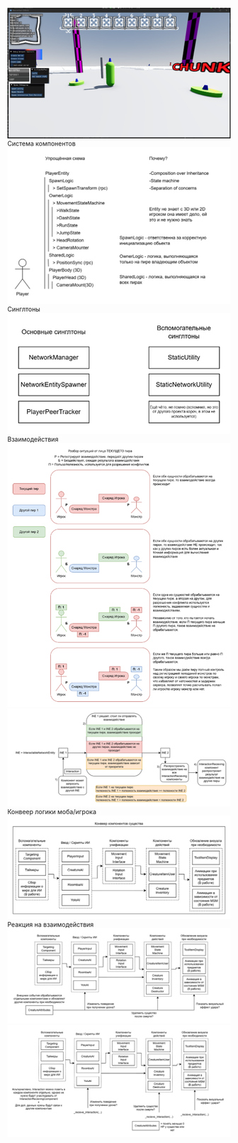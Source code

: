 ![something0](./SCHEMES/upstream%20test%20screenshots/uts1.png)
Система компонентов
![something2](./SCHEMES/better%20ones/T6.png)
Синглтоны
![something2](./SCHEMES/better%20ones/T7.png)
Взаимодействия
![something1](./SCHEMES/better%20ones/T1.png)
![something2](./SCHEMES/better%20ones/T2.png)
Конвеер логики моба/игрока
![something2](./SCHEMES/better%20ones/T3.png)
Реакция на взаимодействия
![something2](./SCHEMES/better%20ones/T4.png)
![something2](./SCHEMES/better%20ones/T5.png)